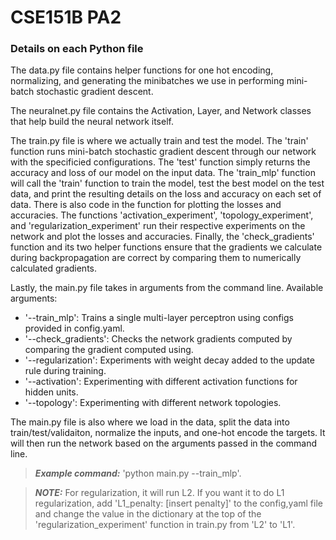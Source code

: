 # CSE151B PA2

### Details on each Python file

The data.py file contains helper functions for one hot encoding, normalizing, and generating the minibatches we use in performing mini-batch stochastic gradient descent.

The neuralnet.py file contains the Activation, Layer, and Network classes that help build the neural network itself.

The train.py file is where we actually train and test the model. The 'train' function runs mini-batch stochastic gradient descent through our network with the specificied configurations. The 'test' function simply returns the accuracy and loss of our model on the input data. The 'train_mlp' function will call the 'train' function to train the model, test the best model on the test data, and print the resulting details on the loss and accuracy on each set of data. There is also code in the function for plotting the losses and accuracies. The functions 'activation_experiment', 'topology_experiment', and 'regularization_experiment' run their respective experiments on the network and plot the losses and accuracies. Finally, the 'check_gradients' function and its two helper functions ensure that the gradients we calculate during backpropagation are correct by comparing them to numerically calculated gradients.

Lastly, the main.py file takes in arguments from the command line. Available arguments:
  - '--train_mlp': Trains a single multi-layer perceptron using configs provided in config.yaml.
  - '--check_gradients': Checks the network gradients computed by comparing the gradient computed using.
  - '--regularization': Experiments with weight decay added to the update rule during training.
  - '--activation': Experimenting with different activation functions for hidden units.
  - '--topology': Experimenting with different network topologies.

The main.py file is also where we load in the data, split the data into train/test/validaiton, normalize the inputs, and one-hot encode the targets. It will then run the network based on the arguments passed in the command line.

> **_Example command:_** 'python main.py --train_mlp'.

> **_NOTE:_** For regularization, it will run L2. If you want it to do L1 regularization, add 'L1_penalty: [insert penalty]' to the config,yaml file and change the value in the dictionary at the top of the 'regularization_experiment' function in train.py from 'L2' to 'L1'.

